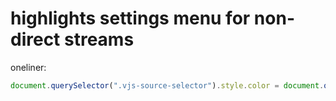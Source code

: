 # highlights settings menu for non-direct streams

oneliner:

```js
document.querySelector(".vjs-source-selector").style.color = document.querySelector(".vjs-source-selector li.vjs-selected .vjs-menu-item-text").textContent == "Direct stream" ? "green" : "orange"
```